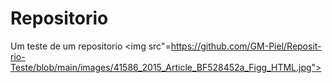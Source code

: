 # Repositorio 
Um teste de um repositorio
<img src"=https://github.com/GM-Piel/Reposit-rio-Teste/blob/main/images/41586_2015_Article_BF528452a_Figg_HTML.jpg">
